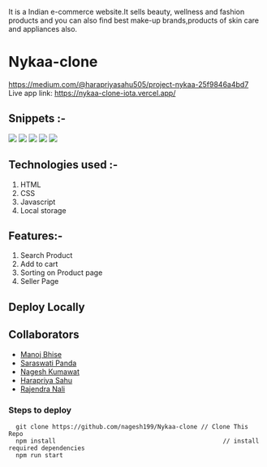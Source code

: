 It is a Indian e-commerce website.It sells beauty, wellness and fashion products and you can also find best make-up brands,products of skin care and appliances also.
# Nykaa-clone
https://medium.com/@harapriyasahu505/project-nykaa-25f9846a4bd7
<br/>
Live app link: https://nykaa-clone-iota.vercel.app/


## Snippets :-
<img src="https://miro.medium.com/max/875/1*0gTc8lbdAByOo3OSXrpNFA.png"/>
<img src="https://miro.medium.com/max/875/1*wy5LjI5e7bZx9VRyGwR_Nw.png"/>
<img src="https://miro.medium.com/max/875/1*lfCr5HcLdi8ggarsEN7pvA.png"/>
<img src="https://miro.medium.com/max/875/1*8PSrvnts-_JjZe4C1PhEZw.png"/>
<img src="https://miro.medium.com/max/875/1*yDM6ofilXSGeiHV-OLgc5A.png"/>

## Technologies used :-
1) HTML
2) CSS
3) Javascript
4) Local storage

## Features:-

1) Search Product
2) Add to cart
3) Sorting on Product page
4) Seller Page


## Deploy Locally

## Collaborators
* [Manoj Bhise](https://github.com/manojbhise)
* [Saraswati Panda](https://github.com/Saraswati121)
* [Nagesh Kumawat](https://github.com/nagesh199)
* [Harapriya Sahu](https://github.com/Harapriyasahu)
* [Rajendra Nali](https://github.com/rajendranali)

### Steps to deploy
```
  git clone https://github.com/nagesh199/Nykaa-clone // Clone This Repo
  npm install                                              // install required dependencies
  npm run start  
  
  

